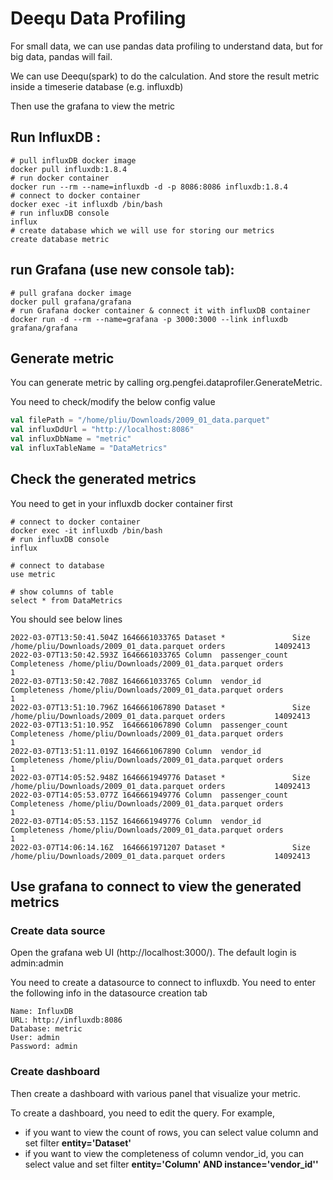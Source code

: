 # Deequ Data Profiling

For small data, we can use pandas data profiling to understand data, but for big data, pandas will fail.

We can use Deequ(spark) to do the calculation. And store the result metric inside a timeserie database (e.g. influxdb)

Then use the grafana to view the metric

## Run InfluxDB :

```shell
# pull influxDB docker image
docker pull influxdb:1.8.4
# run docker container
docker run --rm --name=influxdb -d -p 8086:8086 influxdb:1.8.4
# connect to docker container 
docker exec -it influxdb /bin/bash
# run influxDB console
influx
# create database which we will use for storing our metrics
create database metric
```

## run Grafana (use new console tab):

```shell
# pull grafana docker image
docker pull grafana/grafana
# run Grafana docker container & connect it with influxDB container
docker run -d --rm --name=grafana -p 3000:3000 --link influxdb grafana/grafana
```

## Generate metric

You can generate metric by calling org.pengfei.dataprofiler.GenerateMetric.

You need to check/modify the below config value

```scala
val filePath = "/home/pliu/Downloads/2009_01_data.parquet"
val influxDdUrl = "http://localhost:8086"
val influxDbName = "metric"
val influxTableName = "DataMetrics"
```

## Check the generated metrics

You need to get in your influxdb docker container first

```shell
# connect to docker container 
docker exec -it influxdb /bin/bash
# run influxDB console
influx

# connect to database
use metric

# show columns of table 
select * from DataMetrics
```

You should see below lines

```text
2022-03-07T13:50:41.504Z 1646661033765 Dataset *               Size         /home/pliu/Downloads/2009_01_data.parquet orders           14092413
2022-03-07T13:50:42.593Z 1646661033765 Column  passenger_count Completeness /home/pliu/Downloads/2009_01_data.parquet orders           1
2022-03-07T13:50:42.708Z 1646661033765 Column  vendor_id       Completeness /home/pliu/Downloads/2009_01_data.parquet orders           1
2022-03-07T13:51:10.796Z 1646661067890 Dataset *               Size         /home/pliu/Downloads/2009_01_data.parquet orders           14092413
2022-03-07T13:51:10.95Z  1646661067890 Column  passenger_count Completeness /home/pliu/Downloads/2009_01_data.parquet orders           1
2022-03-07T13:51:11.019Z 1646661067890 Column  vendor_id       Completeness /home/pliu/Downloads/2009_01_data.parquet orders           1
2022-03-07T14:05:52.948Z 1646661949776 Dataset *               Size         /home/pliu/Downloads/2009_01_data.parquet orders           14092413
2022-03-07T14:05:53.077Z 1646661949776 Column  passenger_count Completeness /home/pliu/Downloads/2009_01_data.parquet orders           1
2022-03-07T14:05:53.115Z 1646661949776 Column  vendor_id       Completeness /home/pliu/Downloads/2009_01_data.parquet orders           1
2022-03-07T14:06:14.16Z  1646661971207 Dataset *               Size         /home/pliu/Downloads/2009_01_data.parquet orders           14092413

```

## Use grafana to connect to view the generated metrics

### Create data source
Open the grafana web UI (http://localhost:3000/). The default login is admin:admin

You need to create a datasource to connect to influxdb. You need to enter the following info in the datasource creation tab

```text
Name: InfluxDB
URL: http://influxdb:8086
Database: metric
User: admin
Password: admin
```

### Create dashboard

Then create a dashboard with various panel that visualize your metric.

To create a dashboard, you need to edit the query.
For example, 
- if you want to view the count of rows, you can select value column and set filter **entity='Dataset'**
- if you want to view the completeness of column vendor_id, you can select value and set filter **entity='Column' AND instance='vendor_id''**

